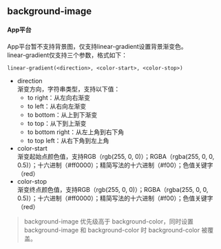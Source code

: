 ## background-image


<!-- CSSJSON.background-image.description -->

<!-- CSSJSON.background-image.syntax -->

<!-- CSSJSON.background-image.values -->

<!-- CSSJSON.background-image.defaultValue -->

<!-- CSSJSON.background-image.unixTags -->

<!-- CSSJSON.background-image.compatibility -->

#### App平台  
App平台暂不支持背景图，仅支持linear-gradient设置背景渐变色。  
linear-gradient仅支持三个参数，格式如下：
```
linear-gradient(<direction>, <color-start>, <color-stop>)
```
- direction  
	渐变方向，字符串类型，支持以下值：  
	+ to right：从左向右渐变  
	+ to left：从右向左渐变  
	+ to bottom：从上到下渐变  
	+ to top：从下到上渐变  
	+ to bottom right：从左上角到右下角  
	+ to top left：从右下角到左上角  
- color-start  
	渐变起始点颜色值，支持RGB（rgb(255, 0, 0)）；RGBA（rgba(255, 0, 0, 0.5)）；十六进制（#ff0000）；精简写法的十六进制（#f00）；色值关键字（red）  
- color-stop  
	渐变终点颜色值，支持RGB（rgb(255, 0, 0)）；RGBA（rgba(255, 0, 0, 0.5)）；十六进制（#ff0000）；精简写法的十六进制（#f00）；色值关键字（red）  

> background-image 优先级高于 background-color，同时设置 background-image 和 background-color 时 background-color 被覆盖。


<!-- CSSJSON.background-image.reference -->